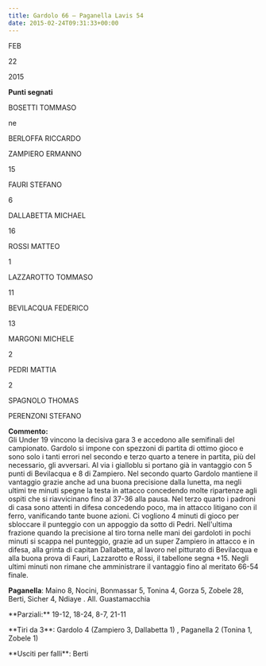 ```yaml
---
title: Gardolo 66 – Paganella Lavis 54
date: 2015-02-24T09:31:33+00:00
---
```

FEB

22

2015

**Punti segnati**

BOSETTI TOMMASO

ne

BERLOFFA RICCARDO

ZAMPIERO ERMANNO

15

FAURI STEFANO

6

DALLABETTA MICHAEL

16

ROSSI MATTEO

1

LAZZAROTTO TOMMASO

11

BEVILACQUA FEDERICO

13

MARGONI MICHELE

2

PEDRI MATTIA

2

SPAGNOLO THOMAS

PERENZONI STEFANO

**Commento:**  
Gli Under 19 vincono la decisiva gara 3 e accedono alle semifinali del campionato. Gardolo si impone con spezzoni di partita di ottimo gioco e sono solo i tanti errori nel secondo e terzo quarto a tenere in partita, più del necessario, gli avversari. Al via i gialloblu si portano già in vantaggio con 5 punti di Bevilacqua e 8 di Zampiero. Nel secondo quarto Gardolo mantiene il vantaggio grazie anche ad una buona precisione dalla lunetta, ma negli ultimi tre minuti spegne la testa in attacco concedendo molte ripartenze agli ospiti che si riavvicinano fino al 37-36 alla pausa. Nel terzo quarto i padroni di casa sono attenti in difesa concedendo poco, ma in attacco litigano con il ferro, vanificando tante buone azioni. Ci vogliono 4 minuti di gioco per sbloccare il punteggio con un appoggio da sotto di Pedri. Nell'ultima frazione quando la precisione al tiro torna nelle mani dei gardoloti in pochi minuti si scappa nel punteggio, grazie ad un super Zampiero in attacco e in difesa, alla grinta di capitan Dallabetta, al lavoro nel pitturato di Bevilacqua e alla buona prova di Fauri, Lazzarotto e Rossi, il tabellone segna +15. Negli ultimi minuti non rimane che amministrare il vantaggio fino al meritato 66-54 finale.

**Paganella**: Maino 8, Nocini, Bonmassar 5, Tonina 4, Gorza 5, Zobele 28, Berti, Sicher 4, Ndiaye . All. Guastamacchia

\*\*Parziali:\*\* 19-12, 18-24, 8-7, 21-11

\*\*Tiri da 3\*\*: Gardolo 4 (Zampiero 3, Dallabetta 1) , Paganella 2 (Tonina 1, Zobele 1)

\*\*Usciti per falli\*\*: Berti